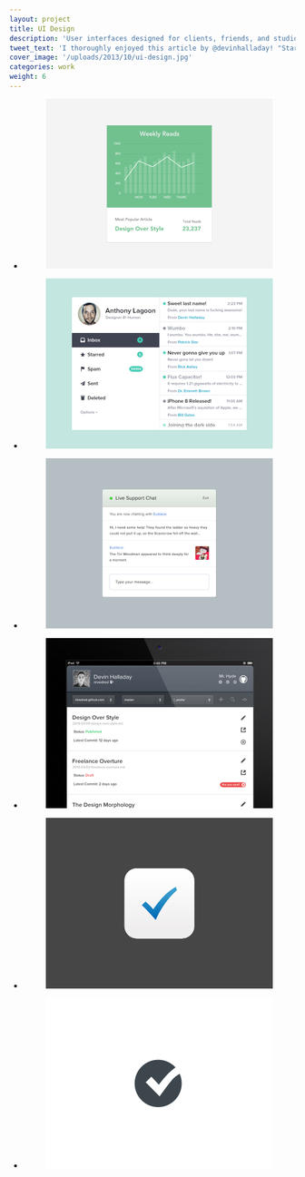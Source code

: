 ```yaml
---
layout: project
title: UI Design
description: 'User interfaces designed for clients, friends, and studio projects.'
tweet_text: 'I thoroughly enjoyed this article by @devinhalladay! "Starting Fresh":'
cover_image: '/uploads/2013/10/ui-design.jpg'
categories: work
weight: 6
---
```

<ul class="small-block-grid-1 large-block-grid-1">
  <li>
    <figure>
      <img src="/uploads/2013/10/reads.jpg" alt="Weekly reads widget for The Guild">
    </figure>
  </li>

  <li>
    <figure>
      <img src="/uploads/2013/10/mail_widget.jpg" alt="Mail Widget UI">
    </figure>
  </li>

  <li>
    <figure>
      <img src="/uploads/2013/10/live_support_chat.jpg" alt="Live support chat UI">
    </figure>
  </li>

  <li>
    <figure>
      <img src="/uploads/2013/10/mt-hyde.jpg" alt="Mr. Hyde iPad app UI">
    </figure>
  </li>

  <li>
    <figure>
      <img src="/uploads/2013/10/things-icon.jpg" alt="Things for iOS 7 Icon">
    </figure>
  </li>

  <li>
    <figure>
      <img src="/uploads/2013/10/check.jpg" alt="Checkmark icon">
    </figure>
  </li>
</ul>